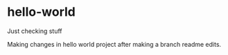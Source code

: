 # hello-world
Just checking stuff

Making changes in hello world project after making a branch readme edits.
